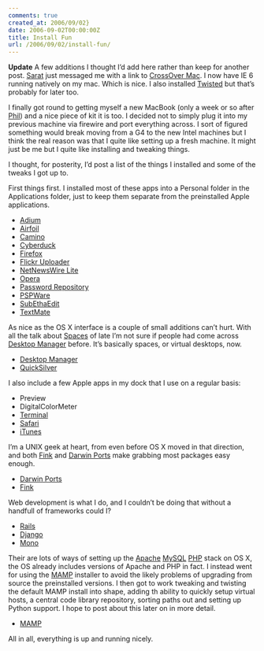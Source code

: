 ```yaml
---
comments: true
created_at: 2006/09/02}
date: 2006-09-02T00:00:00Z
title: Install Fun
url: /2006/09/02/install-fun/
---
```


<p>
<strong>Update</strong> A few additions I thought I’d add here rather than keep for another post. <a href="http://sarat.pediredla.name/">Sarat</a> just messaged me with a link to <a href="http://www.codeweavers.com/beta/cxmac/">CrossOver Mac</a>. I now have IE 6 running natively on my mac. Which is nice. I also installed <a href="http://twistedmatrix.com/projects/core/">Twisted</a> but that’s probably for later too.

</p>
<p>
I finally got round to getting myself a new MacBook (only a week or so after <a href="http://xlab.co.uk">Phil</a>) and a nice piece of kit it is too. I decided not to simply plug it into my previous machine via firewire and port everything across. I sort of figured something would break moving from a G4 to the new Intel machines but I think the real reason was that I quite like setting up a fresh machine. It might just be me but I quite like installing and tweaking things.

</p>
<p>
I thought, for posterity, I’d post a list of the things I installed and some of the tweaks I got up to.

</p>
<p>
First things first. I installed most of these apps into a Personal folder in the Applications folder, just to keep them separate from the preinstalled Apple applications.

</p>
<ul>
<li>
<a href="http://www.adiumx.com/">Adium</a>

</li>
<li>
<a href="http://rogueamoeba.com/airfoil/">Airfoil</a>

</li>
<li>
<a href="http://www.caminobrowser.org/">Camino</a>

</li>
<li>
<a href="http://cyberduck.ch/">Cyberduck</a>

</li>
<li>
<a href="http://www.mozilla.com/firefox/">Firefox</a>

</li>
<li>
<a href="http://flickr.com">Flickr Uploader</a>

</li>
<li>
<a href="http://www.newsgator.com/NGOLProduct.aspx?ProdId=NetNewsWire&#38;ProdView=lite">NetNewsWire Lite</a>

</li>
<li>
<a href="http://opera.com">Opera</a>

</li>
<li>
<a href="http://www.pomola.com/products_passwordrepository/passwordrepository.html">Password Repository</a>

</li>
<li>
<a href="http://www.nullriver.com/index/products/pspware">PSPWare</a>

</li>
<li>
<a href="http://www.codingmonkeys.de/subethaedit/">SubEthaEdit</a>

</li>
<li>
<a href="http://macromates.com/">TextMate</a>

</li>
</ul>
<p>
As nice as the OS X interface is a couple of small additions can’t hurt. With all the talk about <a href="http://www.apple.com/macosx/leopard/spaces.html">Spaces</a> of late I’m not sure if people had come across <a href="http://desktopmanager.berlios.de/">Desktop Manager</a> before. It’s basically spaces, or virtual desktops, now.

</p>
<ul>
<li>
<a href="http://desktopmanager.berlios.de/">Desktop Manager</a>

</li>
<li>
<a href="http://quicksilver.blacktree.com/">QuickSilver</a>

</li>
</ul>
<p>
I also include a few Apple apps in my dock that I use on a regular basis:

</p>
<ul>
<li>
Preview

</li>
<li>
DigitalColorMeter

</li>
<li>
<a href="http://www.apple.com/macosx/features/unix/">Terminal</a>

</li>
<li>
<a href="http://www.apple.com/safari">Safari</a>

</li>
<li>
<a href="http://www.apple.com/itunes/">iTunes</a>

</li>
</ul>
<p>
I’m a UNIX geek at heart, from even before OS X moved in that direction, and both <a href="http://fink.sourceforge.net/">Fink</a> and <a href="http://darwinports.opendarwin.org/">Darwin Ports</a> make grabbing most packages easy enough.

</p>
<ul>
<li>
<a href="http://darwinports.opendarwin.org/">Darwin Ports</a>

</li>
<li>
<a href="http://fink.sourceforge.net/">Fink</a>

</li>
</ul>
<p>
Web development is what I do, and I couldn’t be doing that without a handfull of frameworks could I?

</p>
<ul>
<li>
<a href="http://www.rubyonrails.org/">Rails</a>

</li>
<li>
<a href="http://www.djangoproject.com/">Django</a>

</li>
<li>
<a href="http://www.mono-project.com/Main_Page">Mono</a>

</li>
</ul>
<p>
Their are lots of ways of setting up the <a href="http://www.apache.org/">Apache</a> <a href="http://www.mysql.com/">MySQL</a> <a href="http://www.php.net/">PHP</a> stack on OS X, the OS already includes versions of Apache and PHP in fact. I instead went for using the <a href="http://www.mamp.info/">MAMP</a> installer to avoid the likely problems of upgrading from source the preinstalled versions. I then got to work tweaking and twisting the default MAMP install into shape, adding th ability to quickly setup virtual hosts, a central code library repository, sorting paths out and setting up Python support. I hope to post about this later on in more detail.

</p>
<ul>
<li>
<a href="http://www.mamp.info/">MAMP</a>

</li>
</ul>
<p>
All in all, everything is up and running nicely.

</p>
